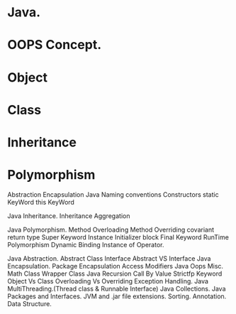 # Java.
# OOPS Concept.
# Object
# Class
# Inheritance
# Polymorphism
Abstraction
Encapsulation
Java Naming conventions
Constructors
static KeyWord
this KeyWord
 
Java Inheritance.
Inheritance
Aggregation
 
Java Polymorphism.
Method Overloading
Method Overriding
covariant return type
Super Keyword
Instance Initializer block
Final Keyword
RunTime Polymorphism
Dynamic Binding 
Instance of Operator.

Java Abstraction.
Abstract Class
Interface
Abstract VS Interface
Java Encapsulation.
Package
Encapsulation
Access Modifiers
Java Oops Misc.
Math Class
Wrapper Class
Java Recursion
Call By Value
Strictfp Keyword
Object Vs Class
Overloading Vs Overriding
Exception Handling.
Java MultiThreading.(Thread class & Runnable Interface)
Java Collections.
Java Packages and Interfaces.
JVM and .jar file extensions.
Sorting.
Annotation.
Data Structure.

